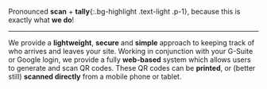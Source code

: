 Pronounced __scan__ + __tally__{:.bg-highlight .text-light .p-1}, because this is exactly what __we do__!

* * *

We provide a __lightweight__, __secure__ and __simple__ approach to keeping track of who arrives and leaves your site. Working in conjunction with your G-Suite or Google login, we provide a fully __web-based__ system which allows users to generate and scan QR codes. These QR codes can be __printed__, or (better still) __scanned directly__ from a mobile phone or tablet.
